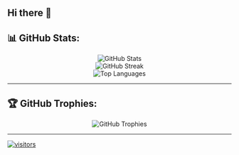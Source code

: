 ## Hi there 👋

<!--
**Araan-Sheikh/Araan-Sheikh** is a ✨ _special_ ✨ repository because its `README.md` (this file) appears on your GitHub profile.

Here are some ideas to get you started:

- 🔭 I’m currently working on ...
- 🌱 I’m currently learning ...
- 👯 I’m looking to collaborate on ...
- 🤔 I’m looking for help with ...
- 💬 Ask me about ...
- 📫 How to reach me: ...
- 😄 Pronouns: ...
- ⚡ Fun fact: ...
-->
## 📊 GitHub Stats:
<p align="center">
  <img src="https://github-readme-stats.vercel.app/api?username=Araan-Sheikh&theme=radical&hide_border=false&include_all_commits=false&count_private=false" alt="GitHub Stats" /><br/>
  <img src="https://github-readme-streak-stats.herokuapp.com/?user=Araan-Sheikh&theme=radical&hide_border=false" alt="GitHub Streak" /><br/>
  <img src="https://github-readme-stats.vercel.app/api/top-langs/?username=Araan-Sheikh&theme=radical&hide_border=false&layout=compact" alt="Top Languages" />
</p>

---

## 🏆 GitHub Trophies:
<p align="center">
  <img src="https://github-profile-trophy.vercel.app/?username=Araan-Sheikh&theme=radical&no-frame=false&no-bg=false&margin-w=4" alt="GitHub Trophies" />
</p>

---
[![visitors](https://visitcount.itsvg.in/api?id=Araan-Sheikh&label=Profile%20Views&icon=5&pretty=false)](https://visitcount.itsvg.in)
